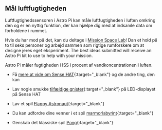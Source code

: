 ## Mål luftfugtigheden

Luftfugtighedssensoren i Astro Pi kan måle luftfugtigheden i luften omkring den og er en nyttig funktion, der kan hjælpe dig med at indsamle data om forholdene i rummet.

Hvis du har mod på det, kan du deltage i [Mission Space Lab](https://astro-pi.org/missions/space-lab/)! Dan et hold på to til seks personer og arbejd sammen som rigtige rumforskere om at designe jeres eget eksperiment. The best ideas submitted will receive an Astro Pi kit to use to help with your mission.

Astro Pi måler fugtigheden i ISS i procent af vandkoncentrationen i luften.

+ Få [mere at vide om Sense HAT](https://projects.raspberrypi.org/da-DK/projects/getting-started-with-the-sense-hat){:target="_blank"} og de andre ting, den kan

+ Lav nogle smukke [tilfældige gnister](https://projects.raspberrypi.org/da-DK/projects/sense-hat-random-sparkles){:target="_blank"} på LED-displayet på Sense HAT

+ Lav et spil [Flappy Astronaut](https://projects.raspberrypi.org/da-DK/projects/flappy-astronaut){:target="_blank"}

+ Du kan udfordre dine venner i et spil [marmorlabyrint](https://projects.raspberrypi.org/da-DK/projects/sense-hat-marble-maze){:target="_blank"}

+ Genskab det klassiske spil [Pong](https://projects.raspberrypi.org/da-DK/projects/sense-hat-pong){:target="_blank"}
